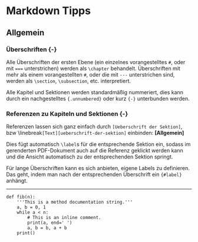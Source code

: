 # Markdown Tipps

## Allgemein

### Überschriften {-}
Alle Überschriften der ersten Ebene (ein einzelnes vorangestelltes `#`, oder mit `===` unterstrichen) werden als `\chapter` behandelt.
Überschriften mit mehr als einem vorangestellten `#`, oder die mit `---` unterstrichen sind, werden als `\section`, `\subsection`, etc. interpretiert.

Alle Kapitel und Sektionen werden standardmäßig nummeriert, dies kann durch ein nachgestelltes `{.unnumbered}` oder kurz `{-}` unterbunden werden.

### Referenzen zu Kapiteln und Sektionen {-}
Referenzen lassen sich ganz einfach durch `[Ueberschrift der Sektion]`, bzw \linebreak`[Text][ueberschrift-der-sektion]` einbinden: **[Allgemein]**

Dies fügt automatisch `\label`s für die entsprechende Sektion ein, sodass im gerenderten PDF-Dokument auch auf die Referenz geklickt werden kann und die Ansicht automatisch zu der entsprechenden Sektion springt.

Für lange Überschriften kann es sich anbieten, eigene Labels zu definieren. Das geht, indem man nach der entsprechenden Überschrift ein `{#label}` anhängt.

---

~~~~{.python}
def fib(n):
	'''This is a method documentation string.'''
	a, b = 0, 1
	while a < n:
		# This is an inline comment.
		print(a, end=' ')
		a, b = b, a + b
	print()
~~~~
